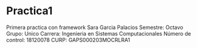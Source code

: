 # Practica1
Primera practica con framework
Sara Garcia Palacios
Semestre: Octavo
Grupo: Unico
Carrera: Ingenieria  en Sistemas Computacionales
Número de control: 18120078
CURP: GAPS000203MOCRLRA1
